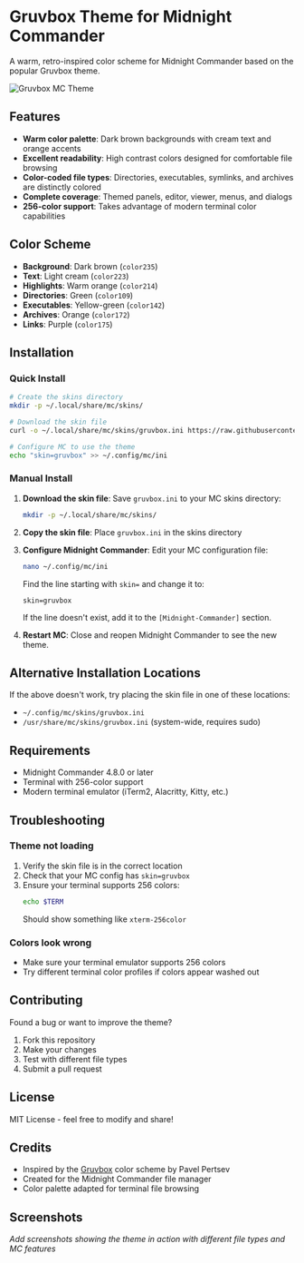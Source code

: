 # Gruvbox Theme for Midnight Commander

A warm, retro-inspired color scheme for Midnight Commander based on the popular Gruvbox theme.

![Gruvbox MC Theme](screenshot.png)

## Features

- **Warm color palette**: Dark brown backgrounds with cream text and orange accents
- **Excellent readability**: High contrast colors designed for comfortable file browsing  
- **Color-coded file types**: Directories, executables, symlinks, and archives are distinctly colored
- **Complete coverage**: Themed panels, editor, viewer, menus, and dialogs
- **256-color support**: Takes advantage of modern terminal color capabilities

## Color Scheme

- **Background**: Dark brown (`color235`)
- **Text**: Light cream (`color223`) 
- **Highlights**: Warm orange (`color214`)
- **Directories**: Green (`color109`)
- **Executables**: Yellow-green (`color142`)
- **Archives**: Orange (`color172`)
- **Links**: Purple (`color175`)

## Installation

### Quick Install

```bash
# Create the skins directory
mkdir -p ~/.local/share/mc/skins/

# Download the skin file
curl -o ~/.local/share/mc/skins/gruvbox.ini https://raw.githubusercontent.com/USERNAME/mc-gruvbox-skin/main/gruvbox.ini

# Configure MC to use the theme
echo "skin=gruvbox" >> ~/.config/mc/ini
```

### Manual Install

1. **Download the skin file**: Save `gruvbox.ini` to your MC skins directory:
   ```bash
   mkdir -p ~/.local/share/mc/skins/
   ```

2. **Copy the skin file**: Place `gruvbox.ini` in the skins directory

3. **Configure Midnight Commander**: Edit your MC configuration file:
   ```bash
   nano ~/.config/mc/ini
   ```
   
   Find the line starting with `skin=` and change it to:
   ```
   skin=gruvbox
   ```
   
   If the line doesn't exist, add it to the `[Midnight-Commander]` section.

4. **Restart MC**: Close and reopen Midnight Commander to see the new theme.

## Alternative Installation Locations

If the above doesn't work, try placing the skin file in one of these locations:

- `~/.config/mc/skins/gruvbox.ini`
- `/usr/share/mc/skins/gruvbox.ini` (system-wide, requires sudo)

## Requirements

- Midnight Commander 4.8.0 or later
- Terminal with 256-color support
- Modern terminal emulator (iTerm2, Alacritty, Kitty, etc.)

## Troubleshooting

### Theme not loading
1. Verify the skin file is in the correct location
2. Check that your MC config has `skin=gruvbox`
3. Ensure your terminal supports 256 colors:
   ```bash
   echo $TERM
   ```
   Should show something like `xterm-256color`

### Colors look wrong
- Make sure your terminal emulator supports 256 colors
- Try different terminal color profiles if colors appear washed out

## Contributing

Found a bug or want to improve the theme? 

1. Fork this repository
2. Make your changes
3. Test with different file types
4. Submit a pull request

## License

MIT License - feel free to modify and share!

## Credits

- Inspired by the [Gruvbox](https://github.com/morhetz/gruvbox) color scheme by Pavel Pertsev
- Created for the Midnight Commander file manager
- Color palette adapted for terminal file browsing

## Screenshots

*Add screenshots showing the theme in action with different file types and MC features*